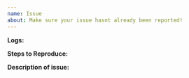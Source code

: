 ```yaml
---
name: Issue
about: Make sure your issue hasnt already been reported!
---
```


<!-- Thank you for reporting! -->

<!-- Please make sure you are using the latest version and that your issue hasnt already been reported! -->
<!-- If you have any questions, concerns, or suggestions, or need help please join our discord! -->
<!-- https://discord.gg/h8zRw9H -->

**Logs:** <!-- Link(s) to GitHub Gist, Pastebin, etc with full latest.log and/or crash report -->

**Steps to Reproduce:**
 <!--
 1. Do this
 2. Then do that
 3. ...
 -->

**Description of issue:**
